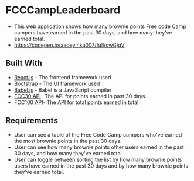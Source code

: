 # FCCCampLeaderboard

* This web application shows how many brownie points Free code Camp campers have earned in the past 30 days, and how many they've earned total.
* https://codepen.io/aadeyinka007/full/owGjgV

## Built With
* [React.js](https://facebook.github.io/react/) - The frontend framework used
* [Bootstrap](http://getbootstrap.com/) - The UI framework used
* [Babel.js](https://babeljs.io/) - Babel is a JavaScript compiler
* [FCC30 API](https://fcctop100.herokuapp.com/api/fccusers/top/recent)- The API for points earned in past 30 days.
* [FCC100 API](https://fcctop100.herokuapp.com/api/fccusers/top/alltime)- The API for total points earned in total.



## Requirements
* User can see a table of the Free Code Camp campers who've earned the most brownie points in the past 30 days.
* User can see how many brownie points other users earned in the past 30 days, and how many they've earned total.
* User can toggle between sorting the list by how many brownie points users have earned in the past 30 days and by how many brownie points they've earned total.
